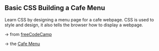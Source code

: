 ## Basic CSS Building a Cafe Menu

 Learn CSS by designing a menu page for a cafe webpage. CSS is used to style and design, it also tells the browser how to display a webpage.

 &rarr; from [freeCodeCamp](https://www.freecodecamp.org/learn/2022/responsive-web-design/)

 &rarr; the [Cafe Menu](https://fdromer.github.io/basic_css_by_building_a_cafe_menu/)
